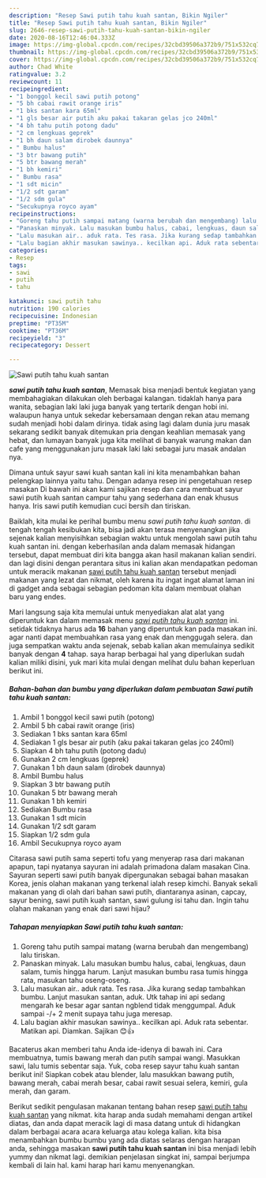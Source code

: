 ```yaml
---
description: "Resep Sawi putih tahu kuah santan, Bikin Ngiler"
title: "Resep Sawi putih tahu kuah santan, Bikin Ngiler"
slug: 2646-resep-sawi-putih-tahu-kuah-santan-bikin-ngiler
date: 2020-08-16T12:46:04.333Z
image: https://img-global.cpcdn.com/recipes/32cbd39506a372b9/751x532cq70/sawi-putih-tahu-kuah-santan-foto-resep-utama.jpg
thumbnail: https://img-global.cpcdn.com/recipes/32cbd39506a372b9/751x532cq70/sawi-putih-tahu-kuah-santan-foto-resep-utama.jpg
cover: https://img-global.cpcdn.com/recipes/32cbd39506a372b9/751x532cq70/sawi-putih-tahu-kuah-santan-foto-resep-utama.jpg
author: Chad White
ratingvalue: 3.2
reviewcount: 11
recipeingredient:
- "1 bonggol kecil sawi putih potong"
- "5 bh cabai rawit orange iris"
- "1 bks santan kara 65ml"
- "1 gls besar air putih aku pakai takaran gelas jco 240ml"
- "4 bh tahu putih potong dadu"
- "2 cm lengkuas geprek"
- "1 bh daun salam dirobek daunnya"
- " Bumbu halus"
- "3 btr bawang putih"
- "5 btr bawang merah"
- "1 bh kemiri"
- " Bumbu rasa"
- "1 sdt micin"
- "1/2 sdt garam"
- "1/2 sdm gula"
- "Secukupnya royco ayam"
recipeinstructions:
- "Goreng tahu putih sampai matang (warna berubah dan mengembang) lalu tiriskan."
- "Panaskan minyak. Lalu masukan bumbu halus, cabai, lengkuas, daun salam, tumis hingga harum. Lanjut masukan bumbu rasa tumis hingga rata, masukan tahu oseng-oseng."
- "Lalu masukan air.. aduk rata. Tes rasa. Jika kurang sedap tambahkan bumbu. Lanjut masukan santan, aduk. Utk tahap ini api sedang mengarah ke besar agar santan ngblend tidak menggumpal. Aduk sampai -/+ 2 menit supaya tahu juga meresap."
- "Lalu bagian akhir masukan sawinya.. kecilkan api. Aduk rata sebentar. Matikan api. Diamkan. Sajikan 😊👍"
categories:
- Resep
tags:
- sawi
- putih
- tahu

katakunci: sawi putih tahu 
nutrition: 190 calories
recipecuisine: Indonesian
preptime: "PT35M"
cooktime: "PT36M"
recipeyield: "3"
recipecategory: Dessert

---
```



![Sawi putih tahu kuah santan](https://img-global.cpcdn.com/recipes/32cbd39506a372b9/751x532cq70/sawi-putih-tahu-kuah-santan-foto-resep-utama.jpg)

<b><i>sawi putih tahu kuah santan</i></b>, Memasak bisa menjadi bentuk kegiatan yang membahagiakan dilakukan oleh berbagai kalangan. tidaklah hanya para wanita, sebagian laki laki juga banyak yang tertarik dengan hobi ini. walaupun hanya untuk sekedar kebersamaan dengan rekan atau memang sudah menjadi hobi dalam dirinya. tidak asing lagi dalam dunia juru masak sekarang sedikit banyak ditemukan pria dengan keahlian memasak yang hebat, dan lumayan banyak juga kita melihat di banyak warung makan dan cafe yang menggunakan juru masak laki laki sebagai juru masak andalan nya.

Dimana untuk sayur sawi kuah santan kali ini kita menambahkan bahan pelengkap lainnya yaitu tahu. Dengan adanya resep ini pengetahuan resep masakan Di bawah ini akan kami sajikan resep dan cara membuat sayur sawi putih kuah santan campur tahu yang sederhana dan enak khusus hanya. Iris sawi putih kemudian cuci bersih dan tiriskan.

Baiklah, kita mulai ke perihal bumbu menu <i>sawi putih tahu kuah santan</i>. di tengah tengah kesibukan kita, bisa jadi akan terasa menyenangkan jika sejenak kalian menyisihkan sebagian waktu untuk mengolah sawi putih tahu kuah santan ini. dengan keberhasilan anda dalam memasak hidangan tersebut, dapat membuat diri kita bangga akan hasil makanan kalian sendiri. dan lagi disini dengan perantara situs ini kalian akan mendapatkan pedoman untuk meracik makanan <u>sawi putih tahu kuah santan</u> tersebut menjadi makanan yang lezat dan nikmat, oleh karena itu ingat ingat alamat laman ini di gadget anda sebagai sebagian pedoman kita dalam membuat olahan baru yang endes.


Mari langsung saja kita memulai untuk menyediakan alat alat yang diperuntuk kan dalam memasak menu <u><i>sawi putih tahu kuah santan</i></u> ini. setidak tidaknya harus ada <b>16</b> bahan yang diperuntuk kan pada masakan ini. agar nanti dapat membuahkan rasa yang enak dan menggugah selera. dan juga sempatkan waktu anda sejenak, sebab kalian akan memulainya sedikit banyak dengan <b>4</b> tahap. saya harap berbagai hal yang diperlukan sudah kalian miliki disini, yuk mari kita mulai dengan melihat dulu bahan keperluan berikut ini.

<!--inarticleads1-->

##### Bahan-bahan dan bumbu yang diperlukan dalam pembuatan Sawi putih tahu kuah santan:

1. Ambil 1 bonggol kecil sawi putih (potong)
1. Ambil 5 bh cabai rawit orange (iris)
1. Sediakan 1 bks santan kara 65ml
1. Sediakan 1 gls besar air putih (aku pakai takaran gelas jco 240ml)
1. Siapkan 4 bh tahu putih (potong dadu)
1. Gunakan 2 cm lengkuas (geprek)
1. Gunakan 1 bh daun salam (dirobek daunnya)
1. Ambil  Bumbu halus
1. Siapkan 3 btr bawang putih
1. Gunakan 5 btr bawang merah
1. Gunakan 1 bh kemiri
1. Sediakan  Bumbu rasa
1. Gunakan 1 sdt micin
1. Gunakan 1/2 sdt garam
1. Siapkan 1/2 sdm gula
1. Ambil Secukupnya royco ayam


Citarasa sawi putih sama seperti tofu yang menyerap rasa dari makanan apapun, tapi nyatanya sayuran ini adalah primadona dalam masakan Cina. Sayuran seperti sawi putih banyak dipergunakan sebagai bahan masakan Korea, jenis olahan makanan yang terkenal ialah resep kimchi. Banyak sekali makanan yang di olah dari bahan sawi putih, diantaranya asinan, capcay, sayur bening, sawi putih kuah santan, sawi gulung isi tahu dan. Ingin tahu olahan makanan yang enak dari sawi hijau? 

<!--inarticleads2-->

##### Tahapan menyiapkan Sawi putih tahu kuah santan:

1. Goreng tahu putih sampai matang (warna berubah dan mengembang) lalu tiriskan.
1. Panaskan minyak. Lalu masukan bumbu halus, cabai, lengkuas, daun salam, tumis hingga harum. Lanjut masukan bumbu rasa tumis hingga rata, masukan tahu oseng-oseng.
1. Lalu masukan air.. aduk rata. Tes rasa. Jika kurang sedap tambahkan bumbu. Lanjut masukan santan, aduk. Utk tahap ini api sedang mengarah ke besar agar santan ngblend tidak menggumpal. Aduk sampai -/+ 2 menit supaya tahu juga meresap.
1. Lalu bagian akhir masukan sawinya.. kecilkan api. Aduk rata sebentar. Matikan api. Diamkan. Sajikan 😊👍


Bacaterus akan memberi tahu Anda ide-idenya di bawah ini. Cara membuatnya, tumis bawang merah dan putih sampai wangi. Masukkan sawi, lalu tumis sebentar saja. Yuk, coba resep sayur tahu kuah santan berikut ini! Siapkan cobek atau blender, lalu masukkan bawang putih, bawang merah, cabai merah besar, cabai rawit sesuai selera, kemiri, gula merah, dan garam. 

Berikut sedikit pengulasan makanan tentang bahan resep <u>sawi putih tahu kuah santan</u> yang nikmat. kita harap anda sudah memahami dengan artikel diatas, dan anda dapat meracik lagi di masa datang untuk di hidangkan dalam berbagai acara acara keluarga atau kolega kalian. kita bisa menambahkan bumbu bumbu yang ada diatas selaras dengan harapan anda, sehingga masakan <b>sawi putih tahu kuah santan</b> ini bisa menjadi lebih yummy dan nikmat lagi. demikian penjelasan singkat ini, sampai berjumpa kembali di lain hal. kami harap hari kamu menyenangkan.
